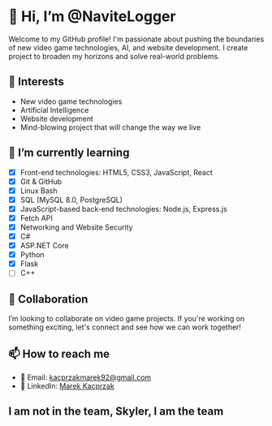 # 👋 Hi, I’m @NaviteLogger

Welcome to my GitHub profile! I'm passionate about pushing the boundaries of new video game technologies, AI, and website development. I create project to broaden my horizons and solve real-world problems.

## 👀 Interests

- New video game technologies
- Artificial Intelligence
- Website development
- Mind-blowing project that will change the way we live

## 🌱 I’m currently learning

- [x] Front-end technologies: HTML5, CSS3, JavaScript, React
- [x] Git & GitHub
- [x] Linux Bash
- [x] SQL (MySQL 8.0, PostgreSQL)
- [x] JavaScript-based back-end technologies: Node.js, Express.js
- [x] Fetch API
- [x] Networking and Website Security
- [x] C#
- [x] ASP.NET Core
- [x] Python
- [x] Flask
- [ ] C++

## 💞️ Collaboration

I’m looking to collaborate on video game projects. If you're working on something exciting, let's connect and see how we can work together!

## 📫 How to reach me

- 📩 Email: kacprzakmarek92@gmail.com
- 💬 LinkedIn: [Marek Kacprzak](www.linkedin.com/in/marek-kacprzak-238053218/)

## I am not in the team, Skyler, I am the team
